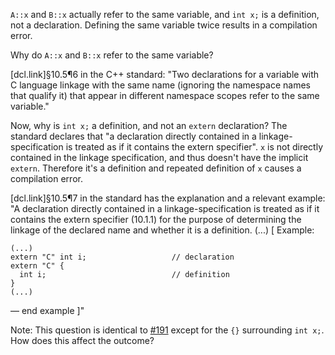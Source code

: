 `A::x` and `B::x` actually refer to the same variable, and `int x;` is a definition, not a declaration. Defining the same variable twice results in a compilation error.

Why do `A::x` and `B::x` refer to the same variable?

[dcl.link]§10.5¶6 in the C++ standard:
"Two declarations for a variable with C language linkage with the same name (ignoring the namespace names that qualify it) that appear in different namespace scopes refer to the same variable."

Now, why is `int x;` a definition, and not an `extern` declaration? The standard declares that "a declaration directly contained in a linkage-specification is treated as if it contains the extern specifier". `x` is not directly contained in the linkage specification, and thus doesn't have the implicit `extern`. Therefore it's a definition and repeated definition of `x` causes a compilation error.

[dcl.link]§10.5¶7 in the standard has the explanation and a relevant example:
"A declaration directly contained in a linkage-specification is treated as if it contains the extern specifier (10.1.1) for the purpose of determining the linkage of the declared name and whether it is a definition. (...) [ Example:

    (...)
    extern "C" int i;                   // declaration
    extern "C" {
      int i;                            // definition
    }
    (...)

 — end example ]"

Note: This question is identical to [#191](http://cppquiz.org/quiz/question/191) except for the `{}` surrounding `int x;`. How does this affect the outcome?
